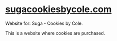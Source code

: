 # [sugacookiesbycole.com](https://sugacookiesbycole.com)
Website for: Suga - Cookies by Cole.

This is a website where cookies are purchased.
